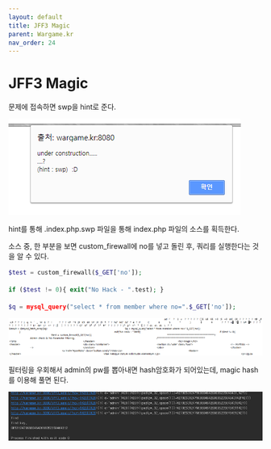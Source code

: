 ```yaml
---
layout: default
title: JFF3 Magic
parent: Wargame.kr
nav_order: 24
---
```


# JFF3 Magic

문제에 접속하면 swp을 hint로 준다.

![index](/assets/images/wargame_kr/jff3_magic/1.png)

hint를 통해 .index.php.swp 파일을 통해 index.php 파일의 소스를 획득한다.

소스 중, 한 부분을 보면 custom_firewall에 no를 넣고 돌린 후, 쿼리를 실행한다는 것을 알 수 있다.

```php
$test = custom_firewall($_GET['no']);

if ($test != 0){ exit("No Hack - ".test); }

$q = mysql_query("select * from member where no=".$_GET['no']);
```

![index](/assets/images/wargame_kr/jff3_magic/2.png)

필터링을 우회해서 admin의 pw를 뽑아내면 hash암호화가 되어있는데, magic hash를 이용해 풀면 된다.

![index](/assets/images/wargame_kr/jff3_magic/3.png)